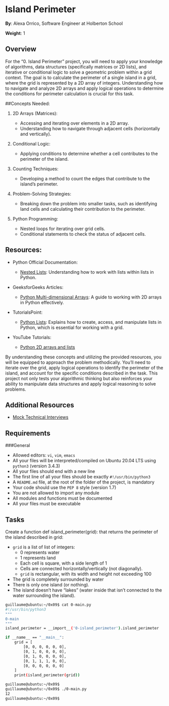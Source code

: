 # Island Perimeter
**By**: Alexa Orrico, Software Engineer at Holberton School

**Weight**: 1

## Overview
For the “0. Island Perimeter” project, you will need to apply your knowledge of algorithms, data structures (specifically matrices or 2D lists), and iterative or conditional logic to solve a geometric problem within a grid context. The goal is to calculate the perimeter of a single island in a grid, where the grid is represented by a 2D array of integers. Understanding how to navigate and analyze 2D arrays and apply logical operations to determine the conditions for perimeter calculation is crucial for this task.

##Concepts Needed:
1. 2D Arrays (Matrices):

    - Accessing and iterating over elements in a 2D array.
    - Understanding how to navigate through adjacent cells (horizontally and vertically).
2. Conditional Logic:

    - Applying conditions to determine whether a cell contributes to the perimeter of the island.
3. Counting Techniques:

    - Developing a method to count the edges that contribute to the island’s perimeter.
4. Problem-Solving Strategies:

    - Breaking down the problem into smaller tasks, such as identifying land cells and calculating their contribution to the perimeter.
5. Python Programming:

    - Nested loops for iterating over grid cells.
    - Conditional statements to check the status of adjacent cells.

## Resources:
- Python Official Documentation:

    - [Nested Lists](https://intranet.alxswe.com/rltoken/8SPalOgoGDWQChVbct0p1g): Understanding how to work with lists within lists in Python.
- GeeksforGeeks Articles:

    - [Python Multi-dimensional Arrays](https://intranet.alxswe.com/rltoken/IYcYmeVlCfF-F7Szn1fzfQ): A guide to working with 2D arrays in Python effectively.
- TutorialsPoint:

    - [Python Lists](https://intranet.alxswe.com/rltoken/TZ8UtQaRxN5cFf8c1TB-rw): Explains how to create, access, and manipulate lists in Python, which is essential for working with a grid.
- YouTube Tutorials:

    - [Python 2D arrays and lists](https://intranet.alxswe.com/rltoken/H7SwlI_XYDpwYonNYKXQfg)

By understanding these concepts and utilizing the provided resources, you will be equipped to approach the problem methodically. You’ll need to iterate over the grid, apply logical operations to identify the perimeter of the island, and account for the specific conditions described in the task. This project not only tests your algorithmic thinking but also reinforces your ability to manipulate data structures and apply logical reasoning to solve problems.

## Additional Resources
- [Mock Technical Interviews](https://intranet.alxswe.com/rltoken/9ZYjQgC9HvOLZiHxmgd89Q)

## Requirements
###General
- Allowed editors: ```vi```, ```vim```, ```emacs```
- All your files will be interpreted/compiled on Ubuntu 20.04 LTS using ```python3``` (version 3.4.3)
- All your files should end with a new line
- The first line of all your files should be exactly ```#!/usr/bin/python3```
- A ```README.md``` file, at the root of the folder of the project, is mandatory
- Your code should use the ```PEP 8``` style (version 1.7)
- You are not allowed to import any module
- All modules and functions must be documented
- All your files must be executable

## Tasks
Create a function def island_perimeter(grid): that returns the perimeter of the island described in grid:

- ```grid``` is a list of list of integers:
    - 0 represents water
    - 1 represents land
    - Each cell is square, with a side length of 1
    - Cells are connected horizontally/vertically (not diagonally).
    - ```grid``` is rectangular, with its width and height not exceeding 100
- The grid is completely surrounded by water
- There is only one island (or nothing).
- The island doesn’t have “lakes” (water inside that isn’t connected to the water surrounding the island).

```bash
guillaume@ubuntu:~/0x09$ cat 0-main.py
#!/usr/bin/python3
"""
0-main
"""
island_perimeter = __import__('0-island_perimeter').island_perimeter

if __name__ == "__main__":
    grid = [
        [0, 0, 0, 0, 0, 0],
        [0, 1, 0, 0, 0, 0],
        [0, 1, 0, 0, 0, 0],
        [0, 1, 1, 1, 0, 0],
        [0, 0, 0, 0, 0, 0]
    ]
    print(island_perimeter(grid))

guillaume@ubuntu:~/0x09$ 
guillaume@ubuntu:~/0x09$ ./0-main.py
12
guillaume@ubuntu:~/0x09$
```
